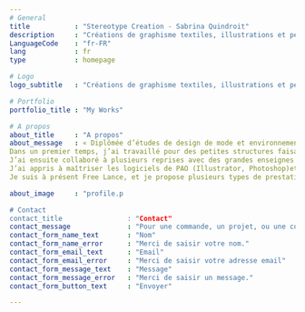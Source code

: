 ```yaml
---
# General
title           : "Stereotype Creation - Sabrina Quindroit"
description     : "Créations de graphisme textiles, illustrations et peintures"
LanguageCode    : "fr-FR"
lang            : fr
type            : homepage

# Logo
logo_subtitle   : "Créations de graphisme textiles, illustrations et peintures"

# Portfolio
portfolio_title : "My Works"

# A propos
about_title     : "A propos"
about_message   : « Diplômée d’études de design de mode et environnement, j’ai débuté ma carrière professionnelle en tant que styliste pour le prêt-à-porter femme.
Dans un premier temps, j’ai travaillé pour des petites structures faisant partie de la Maison de Mode de Lille, j’y ai découvert les techniques de coutures et de fabrication du vêtement sur-mesure et fait-main Haut de gamme.
J’ai ensuite collaboré à plusieurs reprises avec des grandes enseignes françaises spécialisées dans la vente à distance telles que La Redoute et les 3Suisses en tant que styliste pour le secteur femme.
J’ai appris à maîtriser les logiciels de PAO (Illustrator, Photoshop)et à créer des collections d’imprimés, placés et all over, des broderies, et toutes sortes d’animations textiles.
Je suis à présent Free Lance, et je propose plusieurs types de prestations, destinées à la foi aux particuliers et aux entreprises. »

about_image     : "profile.p

# Contact
contact_title                : "Contact"
contact_message              : "Pour une commande, un projet, ou une collaboration n'hésitez pas à me contacter :"
contact_form_name_text       : "Nom"
contact_form_name_error      : "Merci de saisir votre nom."
contact_form_email_text      : "Email"
contact_form_email_error     : "Merci de saisir votre adresse email"
contact_form_message_text    : "Message"
contact_form_message_error   : "Merci de saisir un message."
contact_form_button_text     : "Envoyer"

---
```

